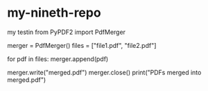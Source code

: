 # my-nineth-repo
my testin
from PyPDF2 import PdfMerger

merger = PdfMerger()
files = ["file1.pdf", "file2.pdf"]

for pdf in files:
    merger.append(pdf)

merger.write("merged.pdf")
merger.close()
print("PDFs merged into merged.pdf")
